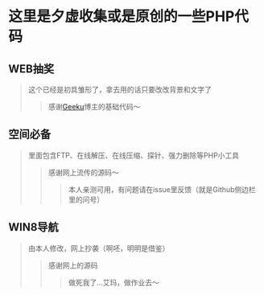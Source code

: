 这里是夕虚收集或是原创的一些PHP代码
=================================== 

WEB抽奖
--------------
> 这个已经是初具雏形了，拿去用的话只要改改背景和文字了
> >感谢[Geeku](http://www.geeku.net)博主的基础代码～


空间必备
--------------
> 里面包含FTP、在线解压、在线压缩、探针、强力删除等PHP小工具
> >感谢网上流传的源码～
> > >本人亲测可用，有问题请在issue里反馈（就是Github侧边栏里的问号）


WIN8导航
------------------
> 由本人修改，网上抄袭（啊呸，明明是借鉴）
> > 感谢网上的源码
> > > 做死我了...艾玛，做作业去～
